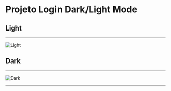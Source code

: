 # Projeto Login Dark/Light Mode

## Light
<hr>

![Light](https://github.com/VitoorHugo1/DarkLightForm/assets/103538149/65facdf4-7066-4b80-80b4-361f5a5a891d)

## Dark
<hr>

![Dark](https://github.com/VitoorHugo1/DarkLightForm/assets/103538149/19a01226-c9a6-43dd-ba01-d903f9863611)

<hr>
